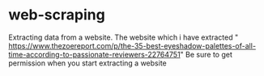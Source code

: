# web-scraping
Extracting data from a website.
The website which i have extracted " https://www.thezoereport.com/p/the-35-best-eyeshadow-palettes-of-all-time-according-to-passionate-reviewers-22764751"
Be sure to get permission when you start extracting a website

